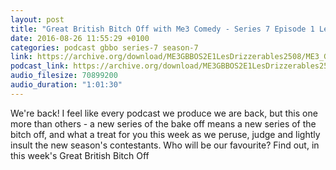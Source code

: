 ```yaml
---
layout: post
title: "Great British Bitch Off with Me3 Comedy - Series 7 Episode 1 Les Drizzerables (Jaffa Cakes)"
date: 2016-08-26 11:55:29 +0100
categories: podcast gbbo series-7 season-7
link: https://archive.org/download/ME3GBBOS2E1LesDrizzerables2508/ME3_GBBO_S2E1_LesDrizzerables%2825-08%29.mp3
podcast_link: https://archive.org/download/ME3GBBOS2E1LesDrizzerables2508/ME3_GBBO_S2E1_LesDrizzerables%2825-08%29.mp3
audio_filesize: 70899200
audio_duration: "1:01:30"
---
```

We're back! I feel like every podcast we produce we are back, but this one more than others - a new series of the bake off means a new series of the bitch off, and what a treat for you this week as we peruse, judge and lightly insult the new season's contestants. Who will be our favourite? Find out, in this week's Great British Bitch Off
